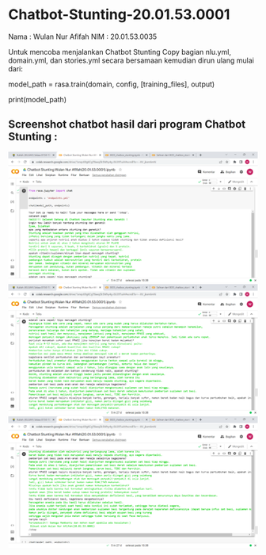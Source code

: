 # Chatbot-Stunting-20.01.53.0001
Nama : Wulan Nur Afifah 
NIM : 20.01.53.0035 

Untuk mencoba menjalankan Chatbot Stunting Copy bagian nlu.yml, domain.yml, dan stories.yml secara bersamaan kemudian dirun ulang mulai dari:

model_path = rasa.train(domain, config, [training_files], output)

print(model_path)

## Screenshot chatbot hasil dari program Chatbot Stunting :
![Tampilan](https://github.com/wulannurafifah/Chatbot-Stunting-20.01.53.0001/blob/main/Screenshot%20Hasil%20Program%20Chatbot%20Stunting/Chatbot%20Stunting%20Wulan%20Nur%20Afifah(20.01.53.0001).ipynb%20-%20Colaboratory%20-%20Google%20Chrome%2027_12_2022%2010_38_56.png)
![Tampilan](https://github.com/wulannurafifah/Chatbot-Stunting-20.01.53.0001/blob/main/Screenshot%20Hasil%20Program%20Chatbot%20Stunting/Chatbot%20Stunting%20Wulan%20Nur%20Afifah(20.01.53.0001).ipynb%20-%20Colaboratory%20-%20Google%20Chrome%2027_12_2022%2010_39_16.png)
![Tampilan](https://github.com/wulannurafifah/Chatbot-Stunting-20.01.53.0001/blob/main/Screenshot%20Hasil%20Program%20Chatbot%20Stunting/Chatbot%20Stunting%20Wulan%20Nur%20Afifah(20.01.53.0001).ipynb%20-%20Colaboratory%20-%20Google%20Chrome%2027_12_2022%2010_39_43.png)
